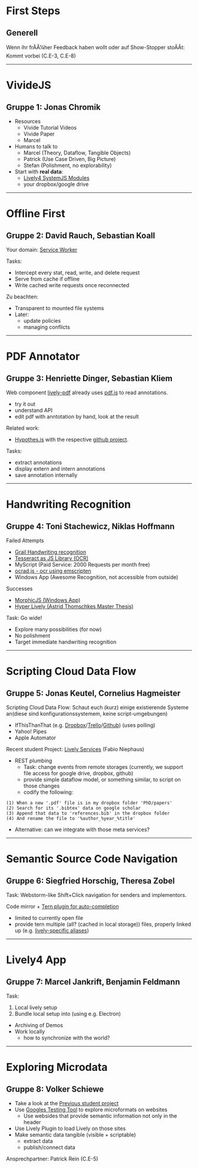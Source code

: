 # First Steps

## Generell

Wenn ihr frÃÂ¼her Feedback haben wollt oder auf Show-Stopper stoÃÂt: Kommt vorbei (C.E-3, C.E-8)

---

# VivideJS
## Gruppe 1: Jonas Chromik

- Resources
  - Vivide Tutorial Videos
  - Vivide Paper
  - Marcel
- Humans to talk to
  - Marcel (Theory, Dataflow, Tangible Objects)
  - Patrick (Use Case Driven, Big Picture)
  - Stefan (Polishment, no explorability)
- Start with **real data**:
  - [Lively4 SystemJS Modules](https://lively-kernel.org/lively4/lively4-core/templates/lively-module-graph.js)
  - your dropbox/google drive

---

# Offline First
## Gruppe 2: David Rauch, Sebastian Koall

Your domain: [Service Worker](https://lively-kernel.org/lively4/lively4-core/swx-loader.js)

Tasks:

- Intercept every stat, read, write, and delete request
- Serve from cache if offline
- Write cached write requests once reconnected

Zu beachten:

- Transparent to mounted file systems
- Later:
  - update policies
  - managing conflicts

---

# PDF Annotator
## Gruppe 3: Henriette Dinger, Sebastian Kliem

Web component [lively-pdf](https://lively-kernel.org/lively4/lively4-core/templates/lively-pdf.html) already uses [pdf.js](https://lively-kernel.org/lively4/lively4-core/src/external/pdf.js) to read annotations.
- try it out
- understand API
- edit pdf with anntotation by hand, look at the result

Related work:
- [Hypothes.is](https://via.hypothes.is/http://lively-kernel.org/publications/media/KrahnIngallsHirschfeldLinckePalacz_2009_LivelyWikiADevelopmentEnvironmentForCreatingAndSharingActiveWebContent_AcmDL.pdf) with the respective [github project](https://github.com/hypothesis/via).

Tasks:
- extract annotations
- display extern and intern annotations
- save annotation internally

---

# Handwriting Recognition
## Gruppe 4: Toni Stachewicz, Niklas Hoffmann


Failed Attempts
- [Grail Handwriting recognition](https://lively-kernel.org/lively4/lively4-core/demos/grail-handwriting.html)
- [Tesseract as JS Library (OCR)](https://lively-kernel.org/lively4/lively4-core/demos/tesseract_hand.html)
- MyScript (Paid Service: 2000 Requests per month free)
- [ocrad.js - ocr using emscripten](https://antimatter15.com/project/ocrad-js/)
- Windows App (Awesome Recognition, not accessible from outside)

Successes
- [MorphicJS (Windows App)](https://github.com/timfel/morphicjs-pen)
- [Hyper Lively (Astrid Thomschkes Master Thesis)](http://athomschke.github.io/hyperlively/src/client/index.html)

Task: Go wide!
- Explore many possibilities (for now)
- No polishment
- Target immediate handwriting recognition

---

# Scripting Cloud Data Flow
## Gruppe 5: Jonas Keutel, Cornelius Hagmeister

Scripting Cloud Data Flow: Schaut euch (kurz) einige existierende Systeme an(diese sind konfigurationssystemem, keine script-umgebungen)
- IfThisThanThat (e.g. [Dropbox](https://ifttt.com/dropbox)/[Trello](https://ifttt.com/trello)/[Github](https://ifttt.com/github)) (uses polling)
- Yahoo! Pipes
- Apple Automator

Recent student Project: [Lively Services](https://lively-kernel.org/lively4/lively4-core/templates/lively-services.js) (Fabio Niephaus)

- REST plumbing
  - Task: change events from remote storages (currently, we support file access for google drive, dropbox, github)
  - provide simple dataflow model, or something similar, to script on those changes
  - codify the following:
  
```
(1) When a new '.pdf' file is in my dropbox folder 'PhD/papers'
(2) Search for its '.bibtex' data on google scholar
(3) Append that data to 'references.bib' in the dropbox folder
(4) And rename the file to '%author_%year_%title'
```

- Alternative: can we integrate with those meta services?

---

# Semantic Source Code Navigation
## Gruppe 6: Siegfried Horschig, Theresa Zobel

Task: Webstorm-like Shift+Click navigation for senders and implementors.

Code mirror + [Tern plugin for auto-completion](https://lively-kernel.org/lively4/lively4-core/templates/lively-code-mirror.js)
- limited to currently open file
- provide tern multiple (all? (cached in local storage)) files, properly linked up (e.g. [lively-specific aliases](https://lively-kernel.org/lively4/lively4-core/src/client/boot.js))

---

# Lively4 App
## Gruppe 7: Marcel Jankrift, Benjamin Feldmann

Task:
1. Local lively setup
2. Bundle local setup into  (using e.g. Electron)
  - Archiving of Demos
  - Work locally
    - how to synchronize with the world?

---

# Exploring Microdata
## Gruppe 8: Volker Schiewe

- Take a look at the [Previous student project](https://lively-kernel.org/lively4/lively4-core/doc/WebDev2016/project2.md)
- Use [Googles Testing Tool](https://developers.google.com/structured-data/testing-tool/
) to explore microformats on websites
  - Use websides that provide semantic information not only in the header
- Use Lively Plugin to load Lively on those sites
- Make semantic data tangible (visible + scriptable)
  - extract data
  - publish/connect data

Ansprechpartner: Patrick Rein (C.E-5)
